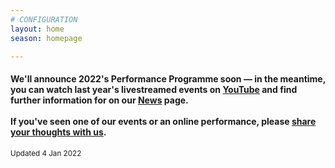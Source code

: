 ```yaml
---
# CONFIGURATION
layout: home
season: homepage

---
```

#### We'll announce 2022's Performance Programme soon — in the meantime, you can watch last year's livestreamed events on <a href="http://bit.ly/YTwarnmcr" target="_blank">YouTube</a> and find further information for on our [News](/news) page.<br><br>If you've seen one of our events or an online performance, please <a href="http://bit.ly/warnmcrfeedback" target="_blank">share your thoughts with us</a>.       
<small>Updated 4 Jan 2022</small>
